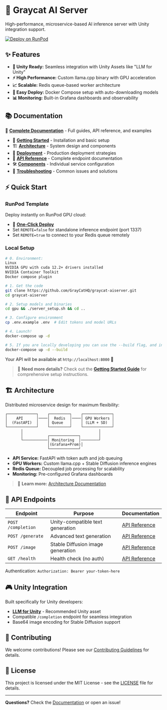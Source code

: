 # 🚀 Graycat AI Server

High-performance, microservice-based AI inference server with Unity integration support.

[![Deploy on RunPod](https://img.shields.io/badge/Deploy%20on-RunPod-blue?style=for-the-badge)](https://console.runpod.io/deploy?template=3rsr5dzv50&ref=muhg2w55)

## ✨ Features

- **🎯 Unity Ready:** Seamless integration with Unity Assets like "LLM for Unity"
- **⚡ High Performance:** Custom llama.cpp binary with GPU acceleration
- **📈 Scalable:** Redis queue-based worker architecture
- **🐳 Easy Deploy:** Docker Compose setup with auto-downloading models
- **📊 Monitoring:** Built-in Grafana dashboards and observability

## 📚 Documentation

📖 **[Complete Documentation](https://docs.graycat.ai)** - Full guides, API reference, and examples

- 🚀 **[Getting Started](docs/getting-started.md)** - Installation and basic setup
- 🏗️ **[Architecture](docs/architecture.md)** - System design and components  
- 🚢 **[Deployment](docs/deployment.md)** - Production deployment strategies
- 🔌 **[API Reference](docs/api-reference.md)** - Complete endpoint documentation
- 🛠️ **[Components](docs/components.md)** - Individual service configuration
- 🔧 **[Troubleshooting](docs/troubleshooting.md)** - Common issues and solutions

## ⚡ Quick Start

### RunPod Template
Deploy instantly on RunPod GPU cloud:
- 🔗 **[One-Click Deploy](https://console.runpod.io/deploy?template=3rsr5dzv50&ref=muhg2w55)**
- Set `REMOTE=false` for standalone inference endpoint (port 1337)
- Set `REMOTE=true` to connect to your Redis queue remotely

### Local Setup
```bash
# 0. Environment:
Linux
NVIDIA GPU with cuda 12.2+ drivers installed
NVIDIA Container Toolkit
Docker compose plugin

# 1. Get the code
git clone https://github.com/GrayCatHQ/graycat-aiserver.git
cd graycat-aiserver

# 2. Setup models and binaries
cd gpu && ./server_setup.sh && cd ..

# 3. Configure environment
cp .env.example .env  # Edit tokens and model URLs

# 4. Launch!
docker-compose up -d

# 5. If you are locally developing you can use the --build flag, and include the undreamai_server binaries in the /gpu dir
docker-compose up -d --build
```

Your API will be available at `http://localhost:8000` 🎉

> 📖 **Need more details?** Check out the **[Getting Started Guide](docs/getting-started.md)** for comprehensive setup instructions.

## 🏗️ Architecture

Distributed microservice design for maximum flexibility:

```
┌─────────────┐    ┌─────────┐    ┌─────────────┐
│    API      │────│  Redis  │────│ GPU Workers │
│  (FastAPI)  │    │ Queue   │    │ (LLM + SD)  │
└─────────────┘    └─────────┘    └─────────────┘
       │                                  │
       │           ┌─────────────┐        │
       └───────────│ Monitoring  │────────┘
                   │(Grafana+Prom)│
                   └─────────────┘
```

- **API Service:** FastAPI with token auth and job queuing
- **GPU Workers:** Custom llama.cpp + Stable Diffusion inference engines  
- **Redis Queue:** Decoupled job processing for scalability
- **Monitoring:** Pre-configured Grafana dashboards

> 📖 **Learn more:** [Architecture Documentation](docs/architecture.md)

## 🔌 API Endpoints

| Endpoint | Purpose | Documentation |
|----------|---------|---------------|
| `POST /completion` | Unity-compatible text generation | [API Reference](docs/api-reference.md#completion) |
| `POST /generate` | Advanced text generation | [API Reference](docs/api-reference.md#generate) |
| `POST /image` | Stable Diffusion image generation | [API Reference](docs/api-reference.md#image) |
| `GET /health` | Health check (no auth) | [API Reference](docs/api-reference.md#health) |

Authentication: `Authorization: Bearer your-token-here`

## 🎮 Unity Integration

Built specifically for Unity developers:

- **[LLM for Unity](https://assetstore.unity.com/packages/tools/ai-ml-integration/llm-for-unity-273604)** - Recommended Unity asset
- Compatible `/completion` endpoint for seamless integration
- Base64 image encoding for Stable Diffusion support

## 🤝 Contributing

We welcome contributions! Please see our [Contributing Guidelines](CONTRIBUTING.md) for details.

## 📄 License

This project is licensed under the MIT License - see the [LICENSE](LICENSE) file for details.

---

**Questions?** Check the [Documentation](docs/) or open an issue!
